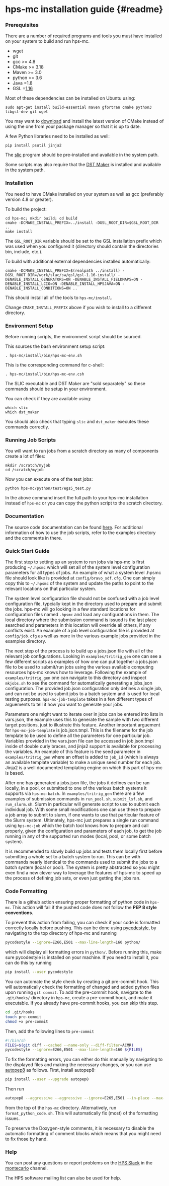 # hps-mc installation guide  {#readme}
### Prerequisites

There are a number of required programs and tools you must have installed on your system to build and run hps-mc.

- wget
- git
- gcc >= 4.8
- CMake >= 3.18
- Maven >= 3.0
- python >= 3.6
- Java =1.8
- GSL =[1.16](https://ftp.gnu.org/gnu/gsl/gsl-1.16.tar.gz)

Most of these dependencies can be installed on Ubuntu using:

```
sudo apt-get install build-essential maven gfortran cmake python3 libgsl-dev git wget
```

You may want to [download](https://cmake.org/download/) and install the latest version of CMake instead of using the one from your package manager so that it is up to date.

A few Python libraries need to be installed as well:

```
pip install psutil jinja2
```

The [slic](https://github.com/slaclab/slic) program should be pre-installed and available in the system path.

Some scripts may also require that the [DST Maker](https://github.com/JeffersonLab/hps-dst) is installed and available in the system path.

### Installation

You need to have CMake installed on your system as well as gcc (preferably version 4.8 or greater).

To build the project:

```
cd hps-mc; mkdir build; cd build
cmake -DCMAKE_INSTALL_PREFIX=../install -DGSL_ROOT_DIR=$GSL_ROOT_DIR ..
make install
```

The `GSL_ROOT_DIR` variable should be set to the GSL installation prefix which was used when you configured it (directory should contain the directories bin, include, etc.).

To build with additional external dependencies installed automatically:

```
cmake -DCMAKE_INSTALL_PREFIX=$(realpath ../install) -DGSL_ROOT_DIR=/work/slac/sw/gsl/gsl-1.16-install/ -DENABLE_INSTALL_GENERATORS=ON -DENABLE_INSTALL_FIELDMAPS=ON -DENABLE_INSTALL_LCIO=ON -DENABLE_INSTALL_HPSJAVA=ON -DENABLE_INSTALL_CONDITIONS=ON ..
```

This should install all of the tools to `hps-mc/install`.  

Change `CMAKE_INSTALL_PREFIX` above if you wish to install to a different directory.

### Environment Setup

Before running scripts, the environment script should be sourced.

This sources the bash environment setup script:

```
. hps-mc/install/bin/hps-mc-env.sh
```

This is the corresponding command for c-shell:

```
. hps-mc/install/bin/hps-mc-env.csh
```

The SLIC executable and DST Maker are "sold separately" so these commands should be setup in your environment.

You can check if they are available using:

```
which slic
which dst_maker
```

You should also check that typing `slic` and `dst_maker` executes these commands correctly.

### Running Job Scripts

You will want to run jobs from a scratch directory as many of components create a lot of files:

```
mkdir /scratch/myjob
cd /scratch/myjob
```

Now you can execute one of the test jobs:

```
python hps-mc/python/test/egs5_test.py
```

In the above command insert the full path to your hps-mc installation instead of `hps-mc` or you can copy the python script to the scratch directory.

### Documentation
The source code documentation can be found [here](https://jeffersonlab.github.io/hps-mc/). For additional information of how to use the job scripts, refer to the examples directory and the comments in there.


### Quick Start Guide

The first step to setting up an system to run jobs via hps-mc is first producing `~/.hpsmc` which will set all of the system level configuration parameters for all types of jobs. An example of what a system level .hpsmc file should look like is provided at `config/bravo_sdf.cfg`. One can simply copy this to `~/.hpsmc` of the system and update the paths to point to the relevant locations on that particular system.

The system level configuration file should not be confused with a job level configuration file, typcially kept in the directory used to prepare and submit the jobs. hps-mc will go looking in a few standard locations for configuration files named `.hpsmc` and load any configurations in them. The local directory where the submission command is issued is the last place searched and parameters in this location will override all others, if any conflicts exist. An example of a job level configuration file is provided at `config/job.cfg` as well as more in the various example jobs provided in the examples directory.

The next step of the process is to build up a jobs.json file with all of the relevant job configurations. Looking in `examples/tritrig_gen` one can see a few different scripts as examples of how one can put together a jobs.json file to be used to submit/run jobs using the various available computing resources hps-mc knows how to leverage. Following the example of `examples/tritrig_gen` one can navigate to this directory and inspect `mkjobs.sh` to see the command for automatically generating a jobs.json configuration. The provided job.json configuration only defines a single job, and can not be used to submit jobs to a batch system and is used for local testing purposes. `hps-mc-job-template` takes in a few different types of arguements to tell it how you want to generate your jobs. 

Parameters one might want to iterate over in jobs can be entered into lists in vars.json, the example uses this to generate the sample with two different target positions, just to illustrate this feature. Another important arguement for `hps-mc-job-template` is job.json.tmpl. This is the filename for the job template to be used to define all the parameters for one particular job. Variables provided in the vars.json file can be accessed in job.json.tmpl inside of double curly braces, and jinja2 support is available for processing the variables. An example of this feature is the seed parameter in `examples/tritrig_gen` where an offset is added to `job_id` (which is always an available template variable) to make a unique seed number for each job. Jinja2 is a well documented templating engine on which this part of hps-mc is based. 

After one has generated a jobs.json file, the jobs it defines can be ran locally, in a pool, or submitted to one of the various batch systems it supports via `hps-mc-batch`. In `examples/tritrig_gen` there are a few examples of submission commands in `run_pool.sh`, `submit_lsf.sh`, and `run_slurm.sh`. Slurm in particular will generate script to use to submit each individual job. With some small modifications one can use these to prepare a job array to submit to slurm, if one wants to use that particular feature of the Slurm system. Ultimately, hps-mc just prepares a single run command using `hps-mc-job` which the batch tool knows how to prepare and call properly, given the configuration and parameters of each job, to get the job running in any of the supported run modes (local, pool, or some batch system). 

It is recommended to slowly build up jobs and tests them locally first before submitting a whole set to a batch system to run. This can be with commands nearly identical to the commands used to submit the jobs to a batch system (local or pool). The system is pretty abstracted so you might even find a new clever way to leverage the features of hps-mc to speed up the process of defining job sets, or even just getting the jobs ran.


### Code Formatting
There is a github action ensuring proper formatting of python code in `hps-mc`. This action will fail if the pushed code does not follow the **PEP 8 style conventions**.

To prevent this action from failing, you can check if your code is formatted correctly locally before pushing. This can be done using [pycodestyle](https://pycodestyle.pycqa.org/en/latest/intro.html#configuration), by navigating to the top directory of hps-mc and running
```bash
pycodestyle --ignore=E266,E501 --max-line-length=160 python/
```
which will display all formatting errors in `python/`. Before running this, make sure pycodestyle is installed on your machine. If you need to install it, you can do this by running
```bash
pip install --user pycodestyle
```

You can automate the style check by creating a git pre-commit hook. This will automatically check the formatting of changed and added python files upon running `git commit`. To add the pre-commit hook, navigate to the `.git/hooks/` directory in `hps-mc`, create a pre-commit hook, and make it executable. If you already have pre-commit hooks, you can skip this step.
```bash
cd .git/hooks
touch pre-commit
chmod +x pre-commit
```
Then, add the following lines to `pre-commit`
```bash
#!/bin/sh
FILES=$(git diff --cached --name-only --diff-filter=ACMR)
pycodestyle --ignore=E266,E501 --max-line-length=160 ${FILES}
```
 
To fix the formatting errors, you can either do this manually by navigating to the displayed files and making the necessary changes, or you can use [autopep8](https://pypi.org/project/autopep8/#installation) as follows. First, install autopep8:
```bash
pip install --user --upgrade autopep8
```
Then run
```bash
autopep8 --aggressive --aggressive --ignore=E265,E501 --in-place --max-line-length=160 --recursive python/
```
from the top of the `hps-mc` directory. Alternatively, run `format_python_code.sh`.
This will automatically fix (most) of the formatting issues. 

To preserve the Doxygen-style comments, it is necessary to disable the automatic formatting of comment blocks which means that you might need to fix those by hand.

### Help

You can post any questions or report problems on the [HPS Slack](https://heavyphotonsearch.slack.com/) in the [montecarlo](https://heavyphotonsearch.slack.com/messages/C47LLBP5F) channel.

The HPS software mailing list can also be used for help.
